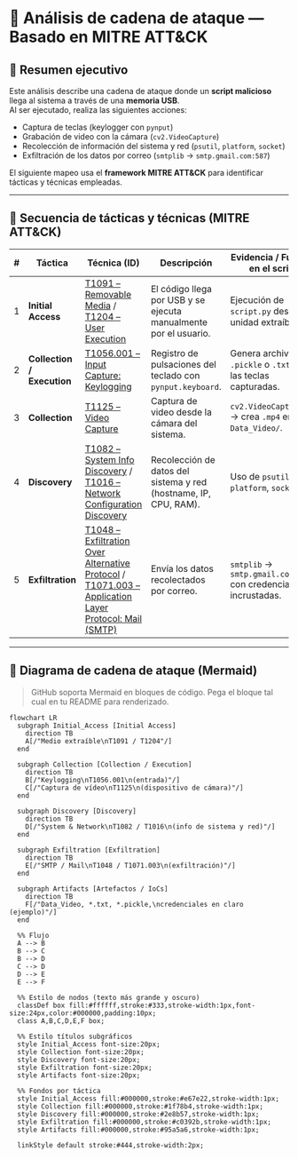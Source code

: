 # 🧩 Análisis de cadena de ataque — Basado en MITRE ATT&CK

## 📘 Resumen ejecutivo
Este análisis describe una cadena de ataque donde un **script malicioso** llega al sistema a través de una **memoria USB**.  
Al ser ejecutado, realiza las siguientes acciones:

- Captura de teclas (keylogger con `pynput`)
- Grabación de video con la cámara (`cv2.VideoCapture`)
- Recolección de información del sistema y red (`psutil`, `platform`, `socket`)
- Exfiltración de los datos por correo (`smtplib` → `smtp.gmail.com:587`)

El siguiente mapeo usa el **framework MITRE ATT&CK** para identificar tácticas y técnicas empleadas.

---

## 🎯 Secuencia de tácticas y técnicas (MITRE ATT&CK)

| # | Táctica | Técnica (ID) | Descripción | Evidencia / Función en el script |
|---|----------|---------------|-------------|----------------------------------|
| 1 | **Initial Access** | [T1091 – Removable Media](https://attack.mitre.org/techniques/T1091/) / [T1204 – User Execution](https://attack.mitre.org/techniques/T1204/) | El código llega por USB y se ejecuta manualmente por el usuario. | Ejecución de `script.py` desde unidad extraíble. |
| 2 | **Collection / Execution** | [T1056.001 – Input Capture: Keylogging](https://attack.mitre.org/techniques/T1056/001/) | Registro de pulsaciones del teclado con `pynput.keyboard`. | Genera archivos `.pickle` o `.txt` con las teclas capturadas. |
| 3 | **Collection** | [T1125 – Video Capture](https://attack.mitre.org/techniques/T1125/) | Captura de video desde la cámara del sistema. | `cv2.VideoCapture(0)` → crea `.mp4` en `Data_Video/`. |
| 4 | **Discovery** | [T1082 – System Info Discovery](https://attack.mitre.org/techniques/T1082/) / [T1016 – Network Configuration Discovery](https://attack.mitre.org/techniques/T1016/) | Recolección de datos del sistema y red (hostname, IP, CPU, RAM). | Uso de `psutil`, `platform`, `socket`. |
| 5 | **Exfiltration** | [T1048 – Exfiltration Over Alternative Protocol](https://attack.mitre.org/techniques/T1048/) / [T1071.003 – Application Layer Protocol: Mail (SMTP)](https://attack.mitre.org/techniques/T1071/003/) | Envía los datos recolectados por correo. | `smtplib` → `smtp.gmail.com:587` con credenciales incrustadas. |

---

## 🧠 Diagrama de cadena de ataque (Mermaid)
> GitHub soporta Mermaid en bloques de código. Pega el bloque tal cual en tu README para renderizado.

```mermaid
flowchart LR
  subgraph Initial_Access [Initial Access]
    direction TB
    A[/"Medio extraíble\nT1091 / T1204"/]
  end

  subgraph Collection [Collection / Execution]
    direction TB
    B[/"Keylogging\nT1056.001\n(entrada)"/]
    C[/"Captura de vídeo\nT1125\n(dispositivo de cámara)"/]
  end

  subgraph Discovery [Discovery]
    direction TB
    D[/"System & Network\nT1082 / T1016\n(info de sistema y red)"/]
  end

  subgraph Exfiltration [Exfiltration]
    direction TB
    E[/"SMTP / Mail\nT1048 / T1071.003\n(exfiltración)"/]
  end

  subgraph Artifacts [Artefactos / IoCs]
    direction TB
    F[/"Data_Video, *.txt, *.pickle,\ncredenciales en claro (ejemplo)"/]
  end

  %% Flujo
  A --> B
  B --> C
  B --> D
  C --> D
  D --> E
  E --> F

  %% Estilo de nodos (texto más grande y oscuro)
  classDef box fill:#ffffff,stroke:#333,stroke-width:1px,font-size:24px,color:#000000,padding:10px;
  class A,B,C,D,E,F box;

  %% Estilo títulos subgráficos
  style Initial_Access font-size:20px;
  style Collection font-size:20px;
  style Discovery font-size:20px;
  style Exfiltration font-size:20px;
  style Artifacts font-size:20px;

  %% Fondos por táctica
  style Initial_Access fill:#000000,stroke:#e67e22,stroke-width:1px;
  style Collection fill:#000000,stroke:#1f78b4,stroke-width:1px;
  style Discovery fill:#000000,stroke:#2e8b57,stroke-width:1px;
  style Exfiltration fill:#000000,stroke:#c0392b,stroke-width:1px;
  style Artifacts fill:#000000,stroke:#95a5a6,stroke-width:1px;

  linkStyle default stroke:#444,stroke-width:2px;
